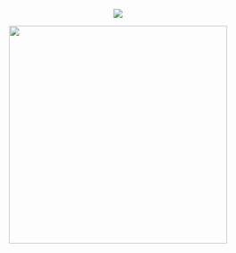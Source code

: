 <div align="center">



![](https://komarev.com/ghpvc/?username=ghlbli&base=1250&color=DD9D9D&label=•ﻌ•)


<p align="center"> <img width="390" src="https://i.postimg.cc/vBjPd3Lb/f165479558001df2f9b0d81ab219e2bb-Photoroom.png"/>

